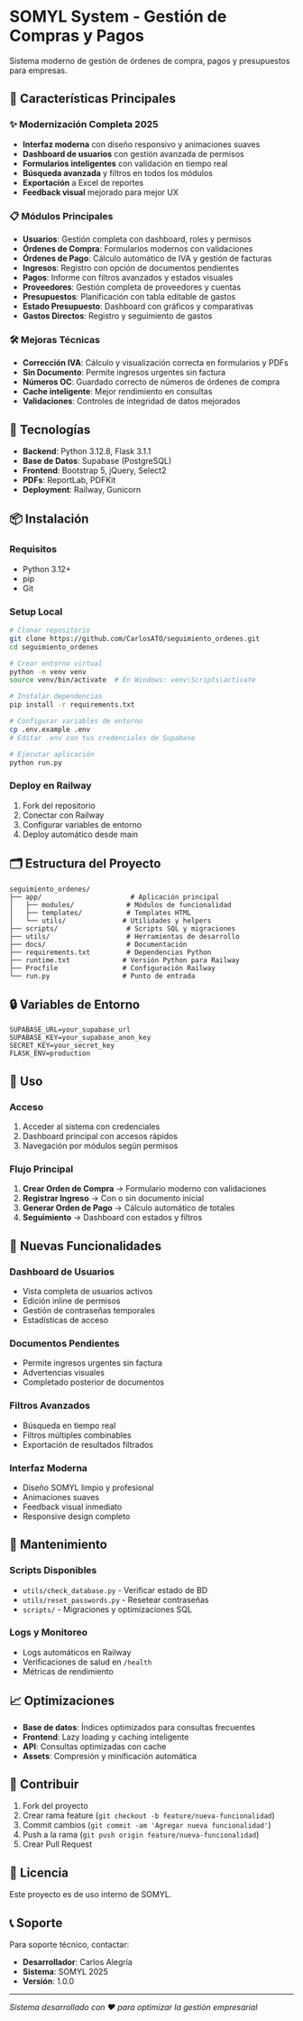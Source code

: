# SOMYL System - Gestión de Compras y Pagos

Sistema moderno de gestión de órdenes de compra, pagos y presupuestos para empresas.

## 🚀 Características Principales

### ✨ Modernización Completa 2025
- **Interfaz moderna** con diseño responsivo y animaciones suaves
- **Dashboard de usuarios** con gestión avanzada de permisos
- **Formularios inteligentes** con validación en tiempo real
- **Búsqueda avanzada** y filtros en todos los módulos
- **Exportación** a Excel de reportes
- **Feedback visual** mejorado para mejor UX

### 📋 Módulos Principales
- **Usuarios**: Gestión completa con dashboard, roles y permisos
- **Órdenes de Compra**: Formularios modernos con validaciones
- **Órdenes de Pago**: Cálculo automático de IVA y gestión de facturas
- **Ingresos**: Registro con opción de documentos pendientes
- **Pagos**: Informe con filtros avanzados y estados visuales
- **Proveedores**: Gestión completa de proveedores y cuentas
- **Presupuestos**: Planificación con tabla editable de gastos
- **Estado Presupuesto**: Dashboard con gráficos y comparativas
- **Gastos Directos**: Registro y seguimiento de gastos

### 🛠️ Mejoras Técnicas
- **Corrección IVA**: Cálculo y visualización correcta en formularios y PDFs
- **Sin Documento**: Permite ingresos urgentes sin factura
- **Números OC**: Guardado correcto de números de órdenes de compra
- **Cache inteligente**: Mejor rendimiento en consultas
- **Validaciones**: Controles de integridad de datos mejorados

## 🔧 Tecnologías

- **Backend**: Python 3.12.8, Flask 3.1.1
- **Base de Datos**: Supabase (PostgreSQL)
- **Frontend**: Bootstrap 5, jQuery, Select2
- **PDFs**: ReportLab, PDFKit
- **Deployment**: Railway, Gunicorn

## 📦 Instalación

### Requisitos
- Python 3.12+
- pip
- Git

### Setup Local
```bash
# Clonar repositorio
git clone https://github.com/CarlosATO/seguimiento_ordenes.git
cd seguimiento_ordenes

# Crear entorno virtual
python -m venv venv
source venv/bin/activate  # En Windows: venv\Scripts\activate

# Instalar dependencias
pip install -r requirements.txt

# Configurar variables de entorno
cp .env.example .env
# Editar .env con tus credenciales de Supabase

# Ejecutar aplicación
python run.py
```

### Deploy en Railway
1. Fork del repositorio
2. Conectar con Railway
3. Configurar variables de entorno
4. Deploy automático desde main

## 🗂️ Estructura del Proyecto

```
seguimiento_ordenes/
├── app/                      # Aplicación principal
│   ├── modules/             # Módulos de funcionalidad
│   ├── templates/           # Templates HTML
│   └── utils/              # Utilidades y helpers
├── scripts/                 # Scripts SQL y migraciones
├── utils/                   # Herramientas de desarrollo
├── docs/                    # Documentación
├── requirements.txt         # Dependencias Python
├── runtime.txt             # Versión Python para Railway
├── Procfile                # Configuración Railway
└── run.py                  # Punto de entrada

```

## 🔒 Variables de Entorno

```env
SUPABASE_URL=your_supabase_url
SUPABASE_KEY=your_supabase_anon_key
SECRET_KEY=your_secret_key
FLASK_ENV=production
```

## 📱 Uso

### Acceso
1. Acceder al sistema con credenciales
2. Dashboard principal con accesos rápidos
3. Navegación por módulos según permisos

### Flujo Principal
1. **Crear Orden de Compra** → Formulario moderno con validaciones
2. **Registrar Ingreso** → Con o sin documento inicial
3. **Generar Orden de Pago** → Cálculo automático de totales
4. **Seguimiento** → Dashboard con estados y filtros

## 🚀 Nuevas Funcionalidades

### Dashboard de Usuarios
- Vista completa de usuarios activos
- Edición inline de permisos
- Gestión de contraseñas temporales
- Estadísticas de acceso

### Documentos Pendientes
- Permite ingresos urgentes sin factura
- Advertencias visuales
- Completado posterior de documentos

### Filtros Avanzados
- Búsqueda en tiempo real
- Filtros múltiples combinables
- Exportación de resultados filtrados

### Interfaz Moderna
- Diseño SOMYL limpio y profesional
- Animaciones suaves
- Feedback visual inmediato
- Responsive design completo

## 🔧 Mantenimiento

### Scripts Disponibles
- `utils/check_database.py` - Verificar estado de BD
- `utils/reset_passwords.py` - Resetear contraseñas
- `scripts/` - Migraciones y optimizaciones SQL

### Logs y Monitoreo
- Logs automáticos en Railway
- Verificaciones de salud en `/health`
- Métricas de rendimiento

## 📈 Optimizaciones

- **Base de datos**: Índices optimizados para consultas frecuentes
- **Frontend**: Lazy loading y caching inteligente
- **API**: Consultas optimizadas con cache
- **Assets**: Compresión y minificación automática

## 🤝 Contribuir

1. Fork del proyecto
2. Crear rama feature (`git checkout -b feature/nueva-funcionalidad`)
3. Commit cambios (`git commit -am 'Agregar nueva funcionalidad'`)
4. Push a la rama (`git push origin feature/nueva-funcionalidad`)
5. Crear Pull Request

## 📄 Licencia

Este proyecto es de uso interno de SOMYL.

## 📞 Soporte

Para soporte técnico, contactar:
- **Desarrollador**: Carlos Alegría
- **Sistema**: SOMYL 2025
- **Versión**: 1.0.0

---

*Sistema desarrollado con ❤️ para optimizar la gestión empresarial*
